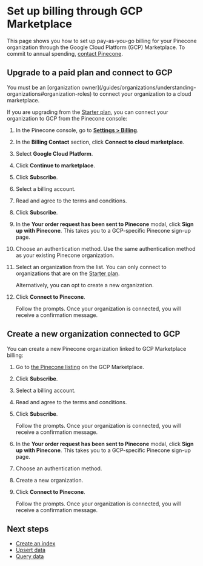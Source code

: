 # Set up billing through GCP Marketplace

This page shows you how to set up pay-as-you-go billing for your Pinecone organization through the Google Cloud Platform (GCP) Marketplace. To commit to annual spending, [contact Pinecone](https://www.pinecone.io/contact).

## Upgrade to a paid plan and connect to GCP

<Note>
  You must be an [organization owner](/guides/organizations/understanding-organizations#organization-roles) to connect your organization to a cloud marketplace.
</Note>

If you are upgrading from the [Starter plan](https://www.pinecone.io/pricing/), you can connect your organization to GCP from the Pinecone console:

1. In the Pinecone console, go to [**Settings > Billing**](https://app.pinecone.io/organizations/-/settings/billing).

2. In the **Billing Contact** section, click **Connect to cloud marketplace**.

3. Select **Google Cloud Platform**.

4. Click **Continue to marketplace**.

5. Click **Subscribe**.

6. Select a billing account.

7. Read and agree to the terms and conditions.

8. Click **Subscribe**.

9. In the **Your order request has been sent to Pinecone** modal, click **Sign up with Pinecone**. This takes you to a GCP-specific Pinecone sign-up page.

10. Choose an authentication method. Use the same authentication method as your existing Pinecone organization.

11. Select an organization from the list. You can only connect to organizations that are on the [Starter plan](https://www.pinecone.io/pricing/).

    Alternatively, you can opt to create a new organization.

12. Click **Connect to Pinecone**.

    Follow the prompts. Once your organization is connected, you will receive a confirmation message.

## Create a new organization connected to GCP

You can create a new Pinecone organization linked to GCP Marketplace billing:

1. Go to [the Pinecone listing](https://console.cloud.google.com/marketplace/product/pinecone-public/pinecone) on the GCP Marketplace.

2. Click **Subscribe**.

3. Select a billing account.

4. Read and agree to the terms and conditions.

5. Click **Subscribe**.

   Follow the prompts. Once your organization is connected, you will receive a confirmation message.

6. In the **Your order request has been sent to Pinecone** modal, click **Sign up with Pinecone**. This takes you to a GCP-specific Pinecone sign-up page.

7. Choose an authentication method.

8. Create a new organization.

9. Click **Connect to Pinecone**.

   Follow the prompts. Once your organization is connected, you will receive a confirmation message.

## Next steps

* [Create an index](/guides/index-data/create-an-index)
* [Upsert data](/guides/index-data/upsert-data)
* [Query data](/guides/search/search-overview)

